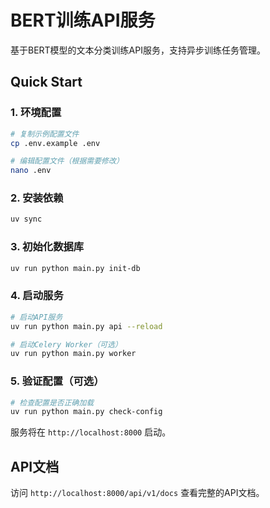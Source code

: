 # BERT训练API服务

基于BERT模型的文本分类训练API服务，支持异步训练任务管理。

## Quick Start

### 1. 环境配置

```bash
# 复制示例配置文件
cp .env.example .env

# 编辑配置文件（根据需要修改）
nano .env
```

### 2. 安装依赖

```bash
uv sync
```

### 3. 初始化数据库

```bash
uv run python main.py init-db
```

### 4. 启动服务

```bash
# 启动API服务
uv run python main.py api --reload

# 启动Celery Worker（可选）
uv run python main.py worker
```

### 5. 验证配置（可选）

```bash
# 检查配置是否正确加载
uv run python main.py check-config
```

服务将在 `http://localhost:8000` 启动。

## API文档

访问 `http://localhost:8000/api/v1/docs` 查看完整的API文档。
